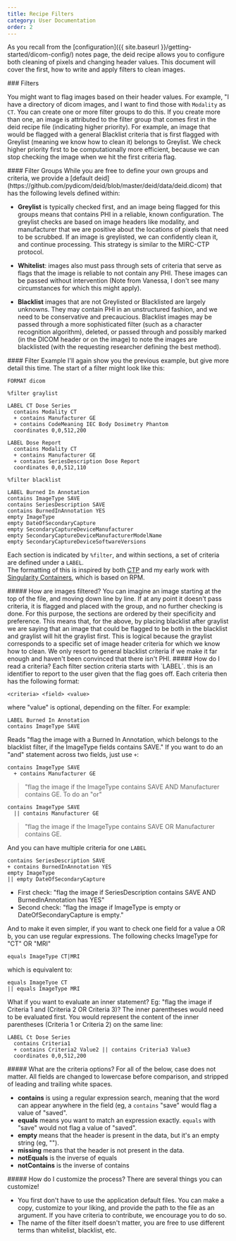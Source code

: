 ```yaml
---
title: Recipe Filters
category: User Documentation
order: 2
---
```


As you recall from the [configuration]({{ site.baseurl }}/getting-started/dicom-config/) 
notes page, the deid recipe allows you to configure both cleaning of pixels 
and changing header values. This document will cover the first, how to write
and apply filters to clean images.

<a id="filters">
### Filters

You might want to flag images based on their header values. For example, "I have a directory
of dicom images, and I want to find those with `Modality` as `CT`. You can create
one or more filter groups to do this. If you create more than one, an image is attributed 
to the filter group that comes first in the deid recipe file (indicating higher priority). 
For example, an image that would be flagged with a general Blacklist criteria that is first flagged with Greylist 
(meaning we know how to clean it) belongs to Greylist. We check higher priority 
first to be computationally more efficient, because we can stop checking the 
image when we hit the first criteria flag.

<a id="filter-groups">
#### Filter Groups
While you are free to define your own groups and criteria, we provide a [default deid](https://github.com/pydicom/deid/blob/master/deid/data/deid.dicom) that has the following levels defined within:

 - **Greylist** is typically checked first, and an image being flagged for this groups means that contains PHI in a reliable, known configuration. The greylist checks are based on image headers like modality, and manufacturer that we are positive about the locations of pixels that need to be scrubbed. If an image is greylisted, we can confidently clean it, and continue processing. This strategy is similar to the MIRC-CTP protocol.

 - **Whitelist**: images also must pass through sets of criteria that serve as flags that the image is reliable to not contain any PHI.  These images can be passed without intervention (Note from Vanessa, I don't see many circumstances for which this might apply).

 - **Blacklist** images that are not Greylisted or Blacklisted are largely unknowns. They may contain PHI in an unstructured fashion, and we need to be conservative and precaucious. Blacklist images may be passed through a more sophisticated filter (such as a character recognition algorithm), deleted, or passed through and possibly marked (in the DICOM header or on the image) to note the images are blacklisted (with the requesting researcher defining the best method).

<a id="filter-example">
#### Filter Example
I'll again show you the previous example, but give more detail this time. 
The start of a filter might look like this:

```
FORMAT dicom

%filter graylist

LABEL CT Dose Series
  contains Modality CT
  + contains Manufacturer GE
  + contains CodeMeaning IEC Body Dosimetry Phantom
  coordinates 0,0,512,200

LABEL Dose Report
  contains Modality CT
  + contains Manufacturer GE
  + contains SeriesDescription Dose Report
  coordinates 0,0,512,110

%filter blacklist

LABEL Burned In Annotation
contains ImageType SAVE
contains SeriesDescription SAVE
contains BurnedInAnnotation YES
empty ImageType
empty DateOfSecondaryCapture
empty SecondaryCaptureDeviceManufacturer
empty SecondaryCaptureDeviceManufacturerModelName
empty SecondaryCaptureDeviceSoftwareVersions
```

Each section is indicated by `%filter`, and within sections, a set of criteria are defined under a `LABEL`.  
The formatting of this is inspired by both [CTP](http://mircwiki.rsna.org/index.php?title=The_CTP_DICOM_Filter) 
and my early work with [Singularity Containers](https://sylabs.io/docs/), which is based on RPM.

<a id="how-are-images-filtered">
##### How are images filtered?
You can imagine an image starting at the top of the file, and moving down line by line. 
If at any point it doesn't pass criteria, it is flagged and placed with the group, 
and no further checking is done.  For this purpose, the sections are ordered by 
their specificity and preference. This means that, for the above, by placing 
blacklist after graylist we are saying that an image that could be flagged 
to be both in the blacklist and graylist will hit the graylist first. This is 
logical because the graylist corresponds to a specific set of image header 
criteria for which we know how to clean. We only resort to general blacklist 
criteria if we make it far enough and haven't been convinced that there isn't PHI.

<a id="how-do-i-read-a-criteria">
##### How do I read a criteria?
Each filter section criteria starts with `LABEL`. this is an identifier to 
report to the user given that the flag goes off. Each criteria then has the following format:

```
<criteria> <field> <value>
```
where "value" is optional, depending on the filter. For example:

```
LABEL Burned In Annotation
contains ImageType SAVE
```

Reads "flag the image with a Burned In Annotation, which belongs to the blacklist filter, 
if the ImageType fields contains SAVE." If you want to do an "and" statement across 
two fields, just use `+`:

```
contains ImageType SAVE
  + contains Manufacturer GE
```

> "flag the image if the ImageType contains SAVE AND Manufacturer contains GE. To do an "or"

```
contains ImageType SAVE
  || contains Manufacturer GE
```

> "flag the image if the ImageType contains SAVE OR Manufacturer contains GE.

And you can have multiple criteria for one `LABEL`

```
contains SeriesDescription SAVE
+ contains BurnedInAnnotation YES
empty ImageType
|| empty DateOfSecondaryCapture
```

 - First check: "flag the image if SeriesDescription contains SAVE AND BurnedInAnnotation has YES"
 - Second check: "flag the image if ImageType is empty or DateOfSecondaryCapture is empty."

And to make it even simpler, if you want to check one field for a value a OR b, 
you can use regular expressions. The following checks ImageType for "CT" OR "MRI"

```
equals ImageType CT|MRI
```

which is equivalent to:

```
equals ImageTyoe CT
|| equals ImageType MRI
```

What if you want to evaluate an inner statement? Eg: "flag the image if Criteria 1 and (Criteria 2 OR Criteria 3)? The inner parentheses would need to be evaluated first. You would represent the content of the inner parentheses (Criteria 1 or Criteria 2) on the same line:

```
LABEL Ct Dose Series
  contains Criteria1
  + contains Criteria2 Value2 || contains Criteria3 Value3
  coordinates 0,0,512,200
```

<a id="what-are-the-criteria-options">
##### What are the criteria options?
For all of the below, case does not matter. All fields are changed to lowercase before comparison, and stripped of leading and trailing white spaces.

 - **contains** is using a regular expression search, meaning that the word can appear anywhere in the field (eg, a `contains` "save" would flag a value of "saved".
 - **equals** means you want to match an expression exactly. `equals` with "save" would not flag a value of "saved".
 - **empty** means that the header is present in the data, but it's an empty string (eg, ""). 
 - **missing** means that the header is not present in the data.
 - **notEquals** is the inverse of equals
 - **notContains** is the inverse of contains

<a id="how-do-i-customize-the-process">
##### How do I customize the process?
There are several things you can customize! 

- You first don't have to use the application default files. You can make a copy, customize to your liking, and provide the path to the file as an argument. If you have criteria to contribute, we encourage you to do so.
- The name of the filter itself doesn't matter, you are free to use different terms than whitelist, blacklist, etc.
